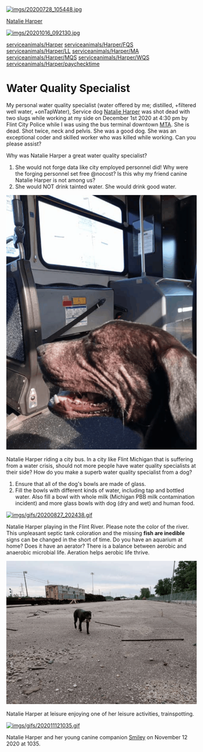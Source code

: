 <link rel="prerender" href="https://github.com/serviceanimals/Harper/">

[![imgs/20200728_105448.jpg](https://github.com/serviceanimals/Harper/raw/master/imgs/20200728_105448.jpg)](https://github.com/serviceanimals/Harper/raw/master/imgs/20200728_105448.jpg)

[Natalie Harper](https://serviceanimals.github.io/Harper/)

[![imgs/20201016_092130.jpg](https://github.com/serviceanimals/Harper/raw/master/imgs/20201016_092130.jpg)](https://github.com/serviceanimals/Harper/raw/master/imgs/20201016_092130.jpg)

[serviceanimals/](https://serviceanimals.github.io/)[Harper](https://serviceanimals.github.io/Harper)
[serviceanimals/](https://serviceanimals.github.io/)[Harper/](https://serviceanimals.github.io/Harper)[FQS](FQS.md)
[serviceanimals/](https://serviceanimals.github.io/)[Harper/](https://serviceanimals.github.io/Harper)[LL](LL.md)
[serviceanimals/](https://serviceanimals.github.io/)[Harper/](https://serviceanimals.github.io/Harper)[MA](MA.md)
[serviceanimals/](https://serviceanimals.github.io/)[Harper/](https://serviceanimals.github.io/Harper)[MQS](MQS.md)
[serviceanimals/](https://serviceanimals.github.io/)[Harper/](https://serviceanimals.github.io/Harper)[WQS](WQS.md)
[serviceanimals/](https://serviceanimals.github.io/)[Harper/](https://serviceanimals.github.io/Harper)[paychecktime](paychecktime.md)

# Water Quality Specialist

My personal water quality specialist (water offered by me; distilled, +filtered well water, +onTapWater), Service dog [Natalie Harper](https://serviceanimals.github.io/Harper/) was shot dead with two slugs while working at my side on December 1st 2020 at 4:30 pm by Flint City Police while I was using the bus terminal downtown [MTA](https://mtaflint.org/).  She is dead.  Shot twice, neck and pelvis.  She was a good dog.  She was an exceptional coder and skilled worker who was killed while working.  Can you please assist?

Why was Natalie Harper a great water quality specialist?
1.  She would not forge data like city employed personnel did!  Why were the forging personnel set free @nocost?  Is this why my friend canine Natalie Harper is not among us?
1.  She would NOT drink tainted water.  She would drink good water.

[![imgs/gifs/20200731_094412.gif](https://github.com/serviceanimals/Harper/raw/master/imgs/gifs/20200731_094412.gif)](https://github.com/serviceanimals/Harper/raw/master/imgs/gifs/20200731_094412.gif)

Natalie Harper riding a city bus.  In a city like Flint Michigan that is suffering from a water crisis, should not more people have water quality specialists at their side?  How do you make a superb water quality specialist from a dog?

1.  Ensure that all of the dog's bowls are made of glass.
1.  Fill the bowls with different kinds of water, including tap and bottled water.  Also fill a bowl with whole milk (Michigan PBB milk contamination incident) and more glass bowls with dog (dry and wet) and human food.

[![imgs/gifs/20200827_202438.gif](https://github.com/serviceanimals/Harper/raw/master/imgs/gifs/20200827_202438.gif)](https://github.com/serviceanimals/Harper/raw/master/imgs/gifs/20200827_202438.gif)

Natalie Harper playing in the Flint River.  Please note the color of the river.  This unpleasant septic tank coloration and the missing **fish are inedible** signs can be changed in the short of time.  Do you have an aquarium at home?  Does it have an aerator?  There is a balance between aerobic and anaerobic microbial life.  Aeration helps aerobic life thrive.

[![imgs/gifs/20200801_113933.gif](https://github.com/serviceanimals/Harper/raw/master/imgs/gifs/20200801_113933.gif)](https://github.com/serviceanimals/Harper/raw/master/imgs/gifs/20200801_113933.gif)

Natalie Harper at leisure enjoying one of her leisure activities, trainspotting.

[![imgs/gifs/202011121035.gif](https://github.com/serviceanimals/Harper/raw/master/imgs/gifs/202011121035.gif)](https://github.com/serviceanimals/Harper/raw/master/imgs/gifs/202011121035.gif)

Natalie Harper and her young canine companion [Smiley](https://serviceanimals.github.io/Smiley/) on November 12 2020 at 1035.

<!-- [Issues at this repository](https://github.com/serviceanimals/Harper/issues)

[Pulls at this repository](https://github.com/serviceanimals/Harper/pulls)

Harper README.md EF -->
